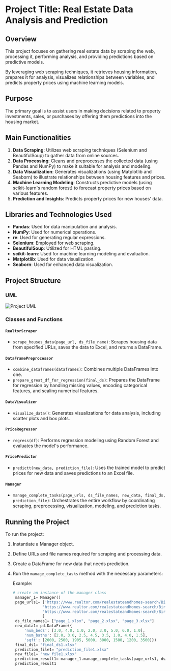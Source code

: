 # Project Title: Real Estate Data Analysis and Prediction

## Overview

This project focuses on gathering real estate data by scraping the web, processing it, performing analysis, and providing predictions based on predictive models. 

By leveraging web scraping techniques, it retrieves housing information, prepares it for analysis, visualizes relationships between variables, and predicts property prices using machine learning models.

## Purpose

The primary goal is to assist users in making decisions related to property investments, sales, or purchases by offering them predictions into the housing market.

## Main Functionalities

1. **Data Scraping**: Utilizes web scraping techniques (Selenium and BeautifulSoup) to gather data from online sources.
2. **Data Processing**: Cleans and preprocesses the collected data (using Pandas and NumPy) to make it suitable for analysis and modeling.
3. **Data Visualization**: Generates visualizations (using Matplotlib and Seaborn) to illustrate relationships between housing features and prices.
4. **Machine Learning Modeling**: Constructs predictive models (using scikit-learn's random forest) to forecast property prices based on various features.
5. **Prediction and Insights**: Predicts property prices for new houses' data.

## Libraries and Technologies Used

- **Pandas**: Used for data manipulation and analysis.
- **NumPy**: Used for numerical operations.
- **re**: Used for generating regular expressions.
- **Selenium**: Employed for web scraping.
- **BeautifulSoup**: Utilized for HTML parsing.
- **scikit-learn**: Used for machine learning modeling and evaluation.
- **Matplotlib**: Used for data visualization.
- **Seaborn**: Used for enhanced data visualization.

## Project Structure
### UML
![Project UML](Realtor_Scraper_-_Home_Price_Regressor/UML.png)
### Classes and Functions

#### `RealtorScraper`
- `scrape_houses_data(page_url, ds_file_name)`: Scrapes housing data from specified URLs, saves the data to Excel, and returns a DataFrame.

#### `DataFramePreprocessor`
- `combine_dataframes(dataframes)`: Combines multiple DataFrames into one.
- `prepare_great_df_for_regression(final_ds)`: Prepares the DataFrame for regression by handling missing values, encoding categorical features, and scaling numerical features.

#### `DataVisualizer`
- `visualize_data()`: Generates visualizations for data analysis, including scatter plots and box plots.

#### `PriceRegressor`
- `regress(df)`: Performs regression modeling using Random Forest and evaluates the model's performance.

#### `PricePredictor`
- `predictt(new_data, prediction_file)`: Uses the trained model to predict prices for new data and saves predictions to an Excel file.

#### `Manager`
- `manage_complete_tasks(page_urls, ds_file_names, new_data, final_ds, prediction_file)`: Orchestrates the entire workflow by coordinating scraping, preprocessing, visualization, modeling, and prediction tasks.

## Running the Project

To run the project:
1. Instantiate a Manager object.
2. Define URLs and file names required for scraping and processing data.
4. Create a DataFrame for new data that needs prediction.
5. Run the `manage_complete_tasks` method with the necessary parameters:

   Example:

   ```python
   # create an instance of the manager class
    manager_1= Manager()
    page_urls1= ['https://www.realtor.com/realestateandhomes-search/Birmingham_AL/show-newest-listings/sby-6',
                'https://www.realtor.com/realestateandhomes-search/Birmingham_AL/show-newest-listings/sby-6/pg-2',
                'https://www.realtor.com/realestateandhomes-search/Birmingham_AL/show-newest-listings/sby-6/pg-3',
                ]
    ds_file_names1= ["page_1.xlsx", "page_2.xlsx", "page_3.xlsx"]
    new_data1= pd.DataFrame({
        'num_beds': [3.0, 4.0, 1.0, 2.0, 3.0, 5.0, 6.0, 1.0],
        'num_baths': [2.0, 3.0, 2.5, 4.5, 3.5, 1.0, 4.0, 1.5],
        'sqft': [2000, 2500, 1905, 5000, 3000, 1500, 1200, 3500]})
    final_ds1= "final_ds1.xlsx"
    prediction_file1= "prediction_file1.xlsx"
    new_file1= "new_file1.xlsx"
    prediction_result1= manager_1.manage_complete_tasks(page_urls1, ds_file_names1, new_data1, final_ds1, prediction_file1, new_file1)
    prediction_result1



